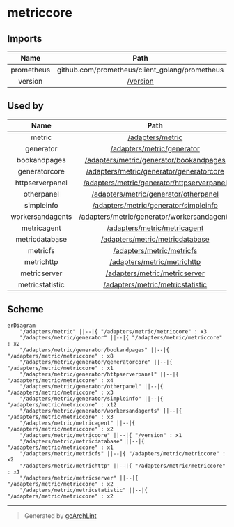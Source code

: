 # metriccore

## Imports

|    Name    |                      Path                      | Inner | Count |
|:----------:|:----------------------------------------------:|:-----:|:-----:|
| prometheus | github.com/prometheus/client_golang/prometheus |  ❌   |   2   |
|  version   |          [/version](../../version.md)          |  ✅   |   1   |

## Used by

|       Name       |                                     Path                                     |
|:----------------:|:----------------------------------------------------------------------------:|
|      metric      |                       [/adapters/metric](../metric.md)                       |
|    generator     |                  [/adapters/metric/generator](generator.md)                  |
|   bookandpages   |     [/adapters/metric/generator/bookandpages](generator/bookandpages.md)     |
|  generatorcore   |    [/adapters/metric/generator/generatorcore](generator/generatorcore.md)    |
| httpserverpanel  |  [/adapters/metric/generator/httpserverpanel](generator/httpserverpanel.md)  |
|    otherpanel    |       [/adapters/metric/generator/otherpanel](generator/otherpanel.md)       |
|    simpleinfo    |       [/adapters/metric/generator/simpleinfo](generator/simpleinfo.md)       |
| workersandagents | [/adapters/metric/generator/workersandagents](generator/workersandagents.md) |
|   metricagent    |                [/adapters/metric/metricagent](metricagent.md)                |
|  metricdatabase  |             [/adapters/metric/metricdatabase](metricdatabase.md)             |
|     metricfs     |                   [/adapters/metric/metricfs](metricfs.md)                   |
|    metrichttp    |                 [/adapters/metric/metrichttp](metrichttp.md)                 |
|   metricserver   |               [/adapters/metric/metricserver](metricserver.md)               |
| metricstatistic  |            [/adapters/metric/metricstatistic](metricstatistic.md)            |

## Scheme

```mermaid
erDiagram
    "/adapters/metric" ||--|{ "/adapters/metric/metriccore" : x3
    "/adapters/metric/generator" ||--|{ "/adapters/metric/metriccore" : x2
    "/adapters/metric/generator/bookandpages" ||--|{ "/adapters/metric/metriccore" : x8
    "/adapters/metric/generator/generatorcore" ||--|{ "/adapters/metric/metriccore" : x1
    "/adapters/metric/generator/httpserverpanel" ||--|{ "/adapters/metric/metriccore" : x4
    "/adapters/metric/generator/otherpanel" ||--|{ "/adapters/metric/metriccore" : x3
    "/adapters/metric/generator/simpleinfo" ||--|{ "/adapters/metric/metriccore" : x12
    "/adapters/metric/generator/workersandagents" ||--|{ "/adapters/metric/metriccore" : x3
    "/adapters/metric/metricagent" ||--|{ "/adapters/metric/metriccore" : x2
    "/adapters/metric/metriccore" ||--|{ "/version" : x1
    "/adapters/metric/metricdatabase" ||--|{ "/adapters/metric/metriccore" : x1
    "/adapters/metric/metricfs" ||--|{ "/adapters/metric/metriccore" : x2
    "/adapters/metric/metrichttp" ||--|{ "/adapters/metric/metriccore" : x1
    "/adapters/metric/metricserver" ||--|{ "/adapters/metric/metriccore" : x2
    "/adapters/metric/metricstatistic" ||--|{ "/adapters/metric/metriccore" : x2
```

---

> Generated by [goArchLint](https://github.com/gbh007/goarchlint)
